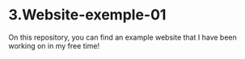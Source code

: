 # 3.Website-exemple-01
On this repository, you can find an example website that I have been working on in my free time!
